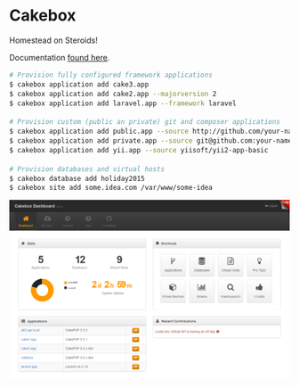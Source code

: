 # Cakebox

Homestead on Steroids!

Documentation [found here](https://cakebox.readthedocs.org/installation).

```bash
# Provision fully configured framework applications
$ cakebox application add cake3.app
$ cakebox application add cake2.app --majorversion 2
$ cakebox application add laravel.app --framework laravel

# Provision custom (public an private) git and composer applications
$ cakebox application add public.app --source http://github.com/your-name/repository
$ cakebox application add private.app --source git@github.com:your-name/repository.git
$ cakebox application add yii.app --source yiisoft/yii2-app-basic

# Provision databases and virtual hosts
$ cakebox database add holiday2015
$ cakebox site add some.idea.com /var/www/some-idea
```

![Cakebox Dashboard](docs/sources/img/cakebox-dashboard.png)
